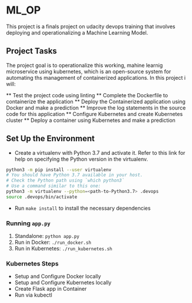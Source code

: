 # ML_OP

This project is a finals project on udacity devops training that involves deploying and operationalizing a Machine Learning Model.

## Project Tasks
The project goal is to operationalize this working, mahine learnig microservice using kubernetes, which is an open-source system for automating ths management of containerized applications. In this project i will:

** Test the project code using linting
** Complete the Dockerfile to containerize the application
** Deploy the Containerized application using Docker and make a prediction
** Improve the log statements in the source code for this application
** Configure Kubernetes and create Kubernetes cluster
** Deploy a container using Kubernetes and make a prediction

## Set Up the Environment


* Create a virtualenv with Python 3.7 and activate it. Refer to this link for help on specifying the Python version in the virtualenv. 
```bash
python3 -m pip install --user virtualenv
# You should have Python 3.7 available in your host. 
# Check the Python path using `which python3`
# Use a command similar to this one:
python3 -m virtualenv --python=<path-to-Python3.7> .devops
source .devops/bin/activate
```
* Run `make install` to install the necessary dependencies

### Running `app.py`

1. Standalone:  `python app.py`
2. Run in Docker:  `./run_docker.sh`
3. Run in Kubernetes:  `./run_kubernetes.sh`

### Kubernetes Steps

* Setup and Configure Docker locally
* Setup and Configure Kubernetes locally
* Create Flask app in Container
* Run via kubectl




